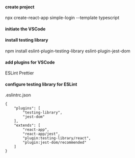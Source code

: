 #### create project
npx create-react-app simple-login --template typescript

#### initiate the VSCode


#### install testing library
npm install eslint-plugin-testing-library eslint-plugin-jest-dom

#### add plugins for VSCode
ESLint
Prettier

#### configure testing library for ESLint
.eslintrc.json
```
{
    "plugins": [
        "testing-library",
        "jest-dom"
    ],
    "extends": [
        "react-app",
        "react-app/jest",
        "plugin:testing-library/react",
        "plugin:jest-dom/recommended"
    ]
}
```
